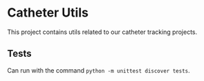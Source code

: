 # Catheter Utils

This project contains utils related to our catheter tracking projects.

## Tests

Can run with the command `python -m unittest discover tests`.
